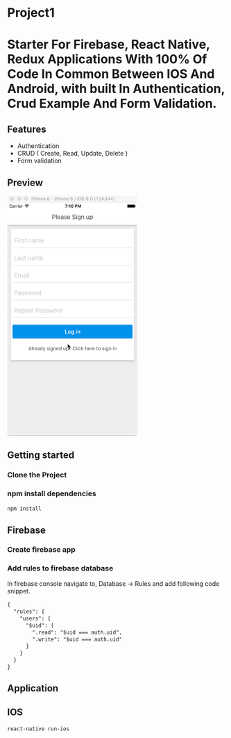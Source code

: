 # Project1
# Starter For Firebase, React Native, Redux Applications With 100% Of Code In Common Between IOS And Android, with built In Authentication, Crud Example And Form Validation.

## Features

- Authentication
- CRUD ( Create, Read, Update, Delete )
- Form validation

## Preview

<img src="previewgif.gif" width="300">

## Getting started

### Clone the Project

### npm install dependencies

````
npm install
````

## Firebase

### Create firebase app

### Add rules to firebase database

In firebase console navigate to, Database -> Rules and add following code snippet.

````
{
  "rules": {
    "users": {
      "$uid": {
        ".read": "$uid === auth.uid",
        ".write": "$uid === auth.uid"
      }
    }
  }
}
````

## Application

## IOS

````
react-native run-ios
````
